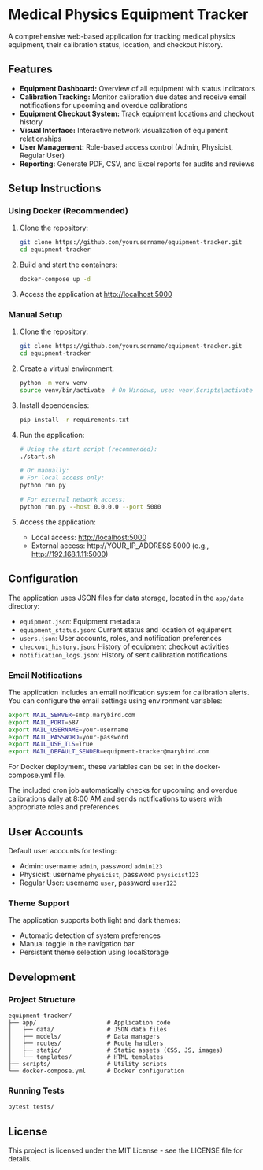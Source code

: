 # Medical Physics Equipment Tracker

A comprehensive web-based application for tracking medical physics equipment, their calibration status, location, and checkout history.

## Features

- **Equipment Dashboard:** Overview of all equipment with status indicators
- **Calibration Tracking:** Monitor calibration due dates and receive email notifications for upcoming and overdue calibrations
- **Equipment Checkout System:** Track equipment locations and checkout history
- **Visual Interface:** Interactive network visualization of equipment relationships
- **User Management:** Role-based access control (Admin, Physicist, Regular User)
- **Reporting:** Generate PDF, CSV, and Excel reports for audits and reviews

## Setup Instructions

### Using Docker (Recommended)

1. Clone the repository:
   ```bash
   git clone https://github.com/yourusername/equipment-tracker.git
   cd equipment-tracker
   ```

2. Build and start the containers:
   ```bash
   docker-compose up -d
   ```

3. Access the application at [http://localhost:5000](http://localhost:5000)

### Manual Setup

1. Clone the repository:
   ```bash
   git clone https://github.com/yourusername/equipment-tracker.git
   cd equipment-tracker
   ```

2. Create a virtual environment:
   ```bash
   python -m venv venv
   source venv/bin/activate  # On Windows, use: venv\Scripts\activate
   ```

3. Install dependencies:
   ```bash
   pip install -r requirements.txt
   ```

4. Run the application:
   ```bash
   # Using the start script (recommended):
   ./start.sh
   
   # Or manually:
   # For local access only:
   python run.py
   
   # For external network access:
   python run.py --host 0.0.0.0 --port 5000
   ```

5. Access the application:
   - Local access: [http://localhost:5000](http://localhost:5000)
   - External access: http://YOUR_IP_ADDRESS:5000 (e.g., http://192.168.1.11:5000)

## Configuration

The application uses JSON files for data storage, located in the `app/data` directory:
- `equipment.json`: Equipment metadata
- `equipment_status.json`: Current status and location of equipment
- `users.json`: User accounts, roles, and notification preferences
- `checkout_history.json`: History of equipment checkout activities
- `notification_logs.json`: History of sent calibration notifications

### Email Notifications

The application includes an email notification system for calibration alerts. You can configure the email settings using environment variables:

```bash
export MAIL_SERVER=smtp.marybird.com
export MAIL_PORT=587
export MAIL_USERNAME=your-username
export MAIL_PASSWORD=your-password
export MAIL_USE_TLS=True
export MAIL_DEFAULT_SENDER=equipment-tracker@marybird.com
```

For Docker deployment, these variables can be set in the docker-compose.yml file.

The included cron job automatically checks for upcoming and overdue calibrations daily at 8:00 AM and sends notifications to users with appropriate roles and preferences.

## User Accounts

Default user accounts for testing:
- Admin: username `admin`, password `admin123`
- Physicist: username `physicist`, password `physicist123`
- Regular User: username `user`, password `user123`

### Theme Support

The application supports both light and dark themes:
- Automatic detection of system preferences
- Manual toggle in the navigation bar
- Persistent theme selection using localStorage

## Development

### Project Structure

```
equipment-tracker/
├── app/                    # Application code
│   ├── data/               # JSON data files
│   ├── models/             # Data managers
│   ├── routes/             # Route handlers
│   ├── static/             # Static assets (CSS, JS, images)
│   └── templates/          # HTML templates
├── scripts/                # Utility scripts
└── docker-compose.yml      # Docker configuration
```

### Running Tests

```bash
pytest tests/
```

## License

This project is licensed under the MIT License - see the LICENSE file for details.